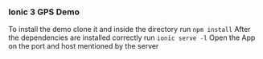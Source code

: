 ### Ionic 3 GPS Demo
To install the demo clone it and inside the directory run
```npm install```
After the dependencies are installed correctly run
```ionic serve -l```
Open the App on the port and host mentioned by the server
